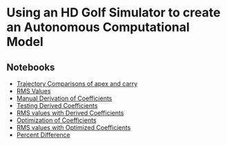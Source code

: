 # Using an HD Golf Simulator to create an Autonomous Computational Model



## Notebooks
- [Trajectory Comparisons of apex and carry](https://github.com/JBerg0714/Golf_Simulation_Machine/blob/master/Jupyter%20Notebooks%20/golf-ball-rk4-v3.ipynb)
- [RMS Values](https://github.com/JBerg0714/Golf_Simulation_Machine/blob/master/Jupyter%20Notebooks%20/golf-ball-rk4-v4.ipynb)
- [Manual Derivation of Coefficients](https://github.com/JBerg0714/Golf_Simulation_Machine/blob/master/Jupyter%20Notebooks%20/golf-ball-rk4-v5.ipynb)
- [Testing Derived Coefficients](https://github.com/JBerg0714/Golf_Simulation_Machine/blob/master/Jupyter%20Notebooks%20/golf-ball-rk4-v6-(TESTDATA).ipynb)
- [RMS values with Derived Coefficients](https://github.com/JBerg0714/Golf_Simulation_Machine/blob/master/Jupyter%20Notebooks%20/golf-ball-rk4-v7-(TESTDATA).ipynb)
- [Optimization of Coefficients](https://github.com/JBerg0714/Golf_Simulation_Machine/blob/master/Jupyter%20Notebooks%20/golf-ball-rk4-v8-(TESTDATA).ipynb)
- [RMS values with Optimized Coefficients](https://github.com/JBerg0714/Golf_Simulation_Machine/blob/master/Jupyter%20Notebooks%20/golf-ball-rk4-v9.ipynb)
- [Percent Difference](https://github.com/JBerg0714/Golf_Simulation_Machine/blob/master/Jupyter%20Notebooks%20/golf-ball-rk4-v10.ipynb)
